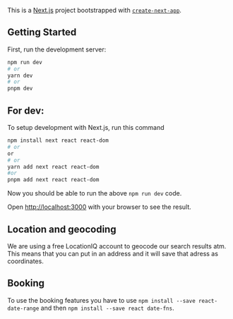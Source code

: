 This is a [Next.js](https://nextjs.org/) project bootstrapped with [`create-next-app`](https://github.com/vercel/next.js/tree/canary/packages/create-next-app).

## Getting Started

First, run the development server:

```bash
npm run dev
# or
yarn dev
# or
pnpm dev
```

## For dev:

To setup development with Next.js, run this command
```bash
npm install next react react-dom
# or
or
# or
yarn add next react react-dom
#or
pnpm add next react react-dom 
```
Now you should be able to run the above ```npm run dev``` code.

Open [http://localhost:3000](http://localhost:3000) with your browser to see the result.

## Location and geocoding
We are using a free LocationIQ account to geocode our search results atm. This means that you can put in an address and it will save that adress as coordinates.

## Booking
To use the booking features you have to use ```npm install --save react-date-range``` and then ```npm install --save react date-fns```.


